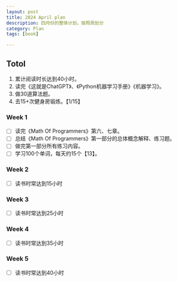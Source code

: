 ```yaml
---
layout: post
title: 2024 April plan
description: 四月份的整体计划，按照周划分
category: Plan
tags: [book]

---
```


## Totol

1. 累计阅读时长达到40小时。
2. 读完《这就是ChatGPT》、《Python机器学习手册》《机器学习》。
3. 做30道算法题。
4. 去15+次健身房锻炼。【1/15】

### Week 1

   - [ ] 读完《Math Of Programmers》第六、七章。
   - [ ] 总结《Math Of Programmers》第一部分的总体概念解释、练习题。
   - [ ] 做完第一部分所有练习内容。
   - [ ] 学习100个单词，每天约15个【13】。

### Week 2

   - [ ] 读书时常达到15小时

### Week 3

   - [ ] 读书时常达到25小时

### Week 4

   - [ ] 读书时常达到35小时

### Week 5

   - [ ] 读书时常达到40小时